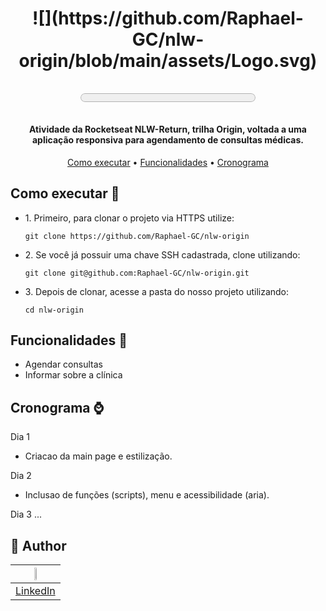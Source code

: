 <h1 align="center">   
  ![](https://github.com/Raphael-GC/nlw-origin/blob/main/assets/Logo.svg) 

  <progress value=”30” max=”100”></progress>
</h1>

<h4 align="center">Atividade da Rocketseat NLW-Return, trilha Origin, voltada a uma aplicação responsiva para agendamento de consultas médicas.</h4>

<p align="center">
  <a href="# Como executar 🚀">Como executar</a> •
  <a href="# Funcionalidades 💬">Funcionalidades</a> •
  <a href="# Cronograma ⌚">Cronograma</a>
</p>

## Como executar 🚀 
<ul>
  <li> 1. Primeiro, para clonar o projeto via HTTPS utilize: </li>

`git clone https://github.com/Raphael-GC/nlw-origin`

  <li> 2. Se você já possuir uma chave SSH cadastrada, clone utilizando: </li>

`git clone git@github.com:Raphael-GC/nlw-origin.git`

  <li> 3. Depois de clonar, acesse a pasta do nosso projeto utilizando: </li>

`cd nlw-origin`</li>
</ul>

## Funcionalidades 💬
<ul>
  <li>Agendar consultas</li>
  <li>Informar sobre a clínica</li>
</ul>

## Cronograma ⌚
<a>Dia 1</a> 
- Criacao da main page e estilização.

<a>Dia 2</a>
- Inclusao de funções (scripts), menu e acessibilidade (aria).

<a>Dia 3</a>
...

## :pencil: Author

| <img src="https://media-exp1.licdn.com/dms/image/C4E03AQH1g12fHfozyw/profile-displayphoto-shrink_200_200/0/1610981729767?e=1657152000&v=beta&t=atv6BsR8rzwGQKxlbVrsMpFwrBkJ2OF_803kyq91YLM" width="20%"/> | 
   |:---:|
   | <a href="https://www.linkedin.com/in/raphael-gc/" target="_blank">LinkedIn</a> |   

